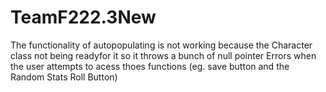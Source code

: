 # TeamF222.3New
The functionality of autopopulating is not working because the Character class not being readyfor it so it throws a bunch of null pointer Errors when the user attempts to acess thoes functions (eg. save button and the Random Stats Roll Button)
